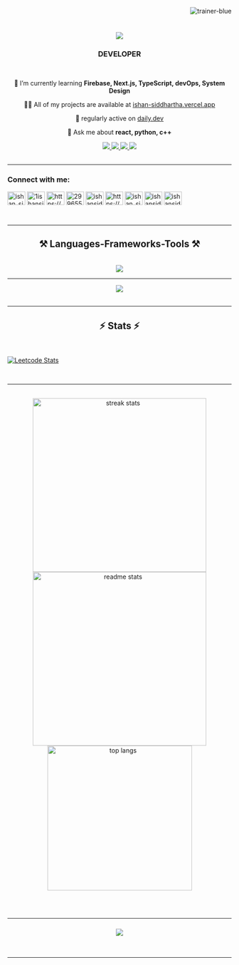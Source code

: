 <p align="right"> <img src="https://komarev.com/ghpvc/?username=trainer-blue&label=Profile%20views&color=0e75b6&style=flat" alt="trainer-blue" /> </p>

<h1 align="center">
    <img src="https://readme-typing-svg.herokuapp.com/?font=Righteous&size=35&center=true&vCenter=true&width=500&height=70&duration=4000&lines=Hi+There!+👋;+I'm+Ishan+Siddhartha!;" />
</h1>

<h3 align="center">DEVELOPER</h3>

<br/>

<div align="center">
 
 🌱 I’m currently learning **Firebase, Next.js, TypeScript, devOps, System Design**

 👨‍💻 All of my projects are available at [ishan-siddhartha.vercel.app](https://ishan-siddhartha.vercel.app)

 📝 regularly active on [daily.dev](https://app.daily.dev/ishansiddhartha)

 💬 Ask me about **react, python, c++**
 
 </div>
 
<div align="center"> 
  <a href="mailto:ishansiddhartha@gmail.com">
    <img src="https://img.shields.io/badge/Gmail-333333?style=for-the-badge&logo=gmail&logoColor=red" />
  </a>
      <a href="https://x.com/1IshanSidd1" target="_blank">
    <img src="https://img.shields.io/badge/Twitter-1DA1F2?style=for-the-badge&logo=twitter&logoColor=white" target="_blank" />
  </a>
  <a href="https://www.linkedin.com/in/ishan-siddhartha-647544299/" target="_blank">
    <img src="https://img.shields.io/badge/LinkedIn-0077B5?style=for-the-badge&logo=linkedin&logoColor=white" target="_blank" />
  </a>
  <a href="https://ishan-siddhartha.vercel.app" target="_blank">
     <img src="https://img.shields.io/badge/Portfolio-FF5722?style=for-the-badge&logo=todoist&logoColor=white" target="_blank" /> <!-- sqlite, safari, google-chrome are other good icon options -->
  </a>
</div>

<br />

<hr />


<h3 align="left">Connect with me:</h3>
<p align="left">
<a href="https://dev.to/ishan_siddhartha" target="blank"><img align="center" src="https://raw.githubusercontent.com/rahuldkjain/github-profile-readme-generator/master/src/images/icons/Social/devto.svg" alt="ishan_siddhartha" height="30" width="40" /></a>
<a href="https://twitter.com/1ishansidd1" target="blank"><img align="center" src="https://raw.githubusercontent.com/rahuldkjain/github-profile-readme-generator/master/src/images/icons/Social/twitter.svg" alt="1ishansidd1" height="30" width="40" /></a>
<a href="https://linkedin.com/in/https://www.linkedin.com/in/ishan-siddhartha-647544299/" target="blank"><img align="center" src="https://raw.githubusercontent.com/rahuldkjain/github-profile-readme-generator/master/src/images/icons/Social/linked-in-alt.svg" alt="https://www.linkedin.com/in/ishan-siddhartha-647544299/" height="30" width="40" /></a>
<a href="https://stackoverflow.com/users/29965540" target="blank"><img align="center" src="https://raw.githubusercontent.com/rahuldkjain/github-profile-readme-generator/master/src/images/icons/Social/stack-overflow.svg" alt="29965540" height="30" width="40" /></a>
<a href="https://kaggle.com/ishansiddhartha" target="blank"><img align="center" src="https://raw.githubusercontent.com/rahuldkjain/github-profile-readme-generator/master/src/images/icons/Social/kaggle.svg" alt="ishansiddhartha" height="30" width="40" /></a>
<a href="https://instagram.com/https://www.instagram.com/sidd_1shan/" target="blank"><img align="center" src="https://raw.githubusercontent.com/rahuldkjain/github-profile-readme-generator/master/src/images/icons/Social/instagram.svg" alt="https://www.instagram.com/sidd_1shan/" height="30" width="40" /></a>
<a href="https://codeforces.com/profile/ishan_siddhartha" target="blank"><img align="center" src="https://raw.githubusercontent.com/rahuldkjain/github-profile-readme-generator/master/src/images/icons/Social/codeforces.svg" alt="ishan_siddhartha" height="30" width="40" /></a>
<a href="https://www.leetcode.com/ishansiddhartha" target="blank"><img align="center" src="https://raw.githubusercontent.com/rahuldkjain/github-profile-readme-generator/master/src/images/icons/Social/leet-code.svg" alt="ishansiddhartha" height="30" width="40" /></a>
<a href="https://auth.geeksforgeeks.org/user/ishansidggdv" target="blank"><img align="center" src="https://raw.githubusercontent.com/rahuldkjain/github-profile-readme-generator/master/src/images/icons/Social/geeks-for-geeks.svg" alt="ishansidggdv" height="30" width="40" /></a>
</p>

<br />

<hr />
 
<h2 align="center">⚒️ Languages-Frameworks-Tools ⚒️</h2>
<br/>
<div align="center">
    <img src="https://skillicons.dev/icons?i=react,bootstrap,mui,html,css,vscode,github,figma,tailwind,git,bash,c,cpp,docker" />
    <hr />
    <img src="https://skillicons.dev/icons?i=nodejs,python,javascript,typescript,express,firebase,mongodb,java,nextjs,mysql,postgres,postman,html,css,linux" /><br>
</div>

<br/>
<hr/>

<h2 align="center">⚡ Stats ⚡</h2>
<br />

[![Leetcode Stats](https://leetcard.jacoblin.cool/ishansiddhartha?ext=heatmap)](https://leetcode.com/ishansiddhartha)


<br />

<hr />
<br>
<div align=center>
  <img width=390 src="https://github-readme-streak-stats-salesp07.vercel.app/?user=Trainer-Blue&count_private=true&theme=react&border_radius=10" alt="streak stats"/>
  <img width=390 src="https://github-readme-stats-salesp07.vercel.app/api?username=Trainer-Blue&count_private=true&show_icons=true&theme=react&rank_icon=github&border_radius=10" alt="readme stats" />
  <br/>
  <img width=325 align="center" src="https://github-readme-stats-salesp07.vercel.app/api/top-langs/?username=Trainer-Blue&hide=HTML&langs_count=8&layout=compact&theme=react&border_radius=10&size_weight=0.5&count_weight=0.5&exclude_repo=github-readme-stats" alt="top langs" />
</div>


<br/><br/>
<hr/>


<h3 align="center">
    <img src="https://readme-typing-svg.herokuapp.com/?font=Righteous&size=25&center=true&vCenter=true&width=500&height=70&duration=4000&lines=Thanks+for+visiting!+✌️;+Shoot+me+a+message+on+Linkedin!;I'm+always+down+to+collab+:)">
</h3>

<br/>
<hr/>
